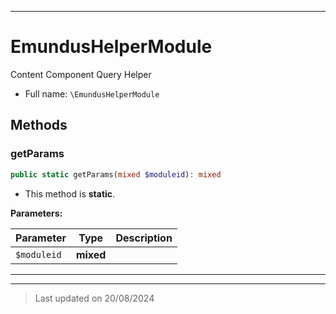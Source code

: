 ***

# EmundusHelperModule

Content Component Query Helper



* Full name: `\EmundusHelperModule`




## Methods


### getParams



```php
public static getParams(mixed $moduleid): mixed
```



* This method is **static**.




**Parameters:**

| Parameter | Type | Description |
|-----------|------|-------------|
| `$moduleid` | **mixed** |  |






***


***
> Last updated on 20/08/2024

